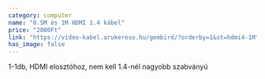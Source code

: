 ```yaml
---
category: computer
name: "0.5M és 1M HDMI 1.4 kábel"
price: "2000Ft"
link: "https://video-kabel.arukereso.hu/gembird/?orderby=1&st=hdmi4-1M"
has_image: false
---
```

1-1db, HDMI elosztóhoz, nem kell 1.4-nél nagyobb szabványú
